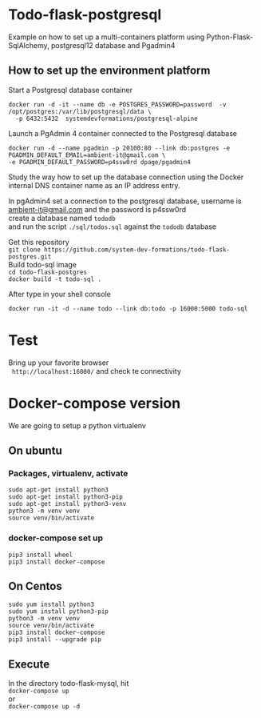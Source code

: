 # Todo-flask-postgresql
Example on how to set up a multi-containers platform using Python-Flask-SqlAlchemy, postgresql12 database 
and Pgadmin4

## How to set up the environment platform
Start a Postgresql database container   
```shell script
docker run -d -it --name db -e POSTGRES_PASSWORD=password  -v /opt/postgres:/var/lib/postgresql/data \
  -p 6432:5432  systemdevformations/postgresql-alpine
```
Launch a PgAdmin 4 container connected to the Postgresql database
```shell script
docker run -d --name pgadmin -p 20100:80 --link db:postgres -e PGADMIN_DEFAULT_EMAIL=ambient-it@gmail.com \
-e PGADMIN_DEFAULT_PASSWORD=p4ssw0rd dpage/pgadmin4
```
Study the way how to set up the database connection using the Docker internal DNS container name 
as an IP address entry. 

In pgAdmin4  set a connection to the postgresql database, username is ambient-it@gmail.com and the password is
p4ssw0rd   
create a database named ```tododb```      
and run the script ```./sql/todos.sql```  against the ```tododb``` database

Get this repository  
```git clone https://github.com/system-dev-formations/todo-flask-postgres.git```  
Build todo-sql image  
```cd todo-flask-postgres```  
```docker build -t todo-sql . ```  
  
After type in your shell console  
```code 
docker run -it -d --name todo --link db:todo -p 16000:5000 todo-sql
```

# Test
Bring up your favorite browser   
``` http://localhost:16000/```
and check te connectivity

# Docker-compose version 
We are going to setup a python virtualenv 
## On ubuntu
### Packages, virtualenv, activate  
```code
sudo apt-get install python3
sudo apt-get install python3-pip
sudo apt-get install python3-venv
python3 -m venv venv
source venv/bin/activate
```
### docker-compose set up
```code 
pip3 install wheel
pip3 install docker-compose
```
## On Centos
```code 
sudo yum install python3
sudo yum install python3-pip
python3 -m venv venv
source venv/bin/activate
pip3 install docker-compose
pip3 install --upgrade pip
```
## Execute
In the directory todo-flask-mysql, hit   
```docker-compose up ```  
or  
```docker-compose up -d```